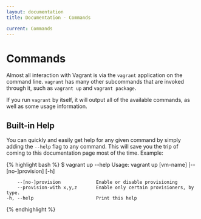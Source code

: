 ```yaml
---
layout: documentation
title: Documentation - Commands

current: Commands
---
```

# Commands

Almost all interaction with Vagrant is via the `vagrant` application on
the command line. `vagrant` has many other subcommands that are invoked
through it, such as `vagrant up` and `vagrant package`.

If you run `vagrant` by itself, it will output all of the available
commands, as well as some usage information.

## Built-in Help

You can quickly and easily get help for any given command by simply adding the
`--help` flag to any command. This will save you the trip of coming to
this documentation page most of the time. Example:

{% highlight bash %}
$ vagrant up --help
Usage: vagrant up [vm-name] [--[no-]provision] [-h]

        --[no-]provision             Enable or disable provisioning
        --provision-with x,y,z       Enable only certain provisioners, by type.
    -h, --help                       Print this help
{% endhighlight %}

